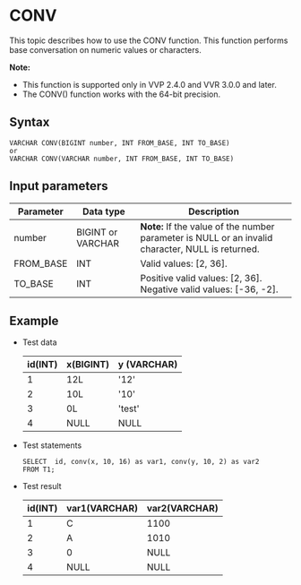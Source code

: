 # CONV

This topic describes how to use the CONV function. This function performs base conversation on numeric values or characters.

**Note:**

-   This function is supported only in VVP 2.4.0 and VVR 3.0.0 and later.
-   The CONV\(\) function works with the 64-bit precision.

## Syntax

```
VARCHAR CONV(BIGINT number, INT FROM_BASE, INT TO_BASE)
or 
VARCHAR CONV(VARCHAR number, INT FROM_BASE, INT TO_BASE)
```

## Input parameters

|Parameter|Data type|Description|
|---------|---------|-----------|
|number|BIGINT or VARCHAR|**Note:** If the value of the number parameter is NULL or an invalid character, NULL is returned. |
|FROM\_BASE|INT|Valid values: \[2, 36\].|
|TO\_BASE|INT|Positive valid values: \[2, 36\]. Negative valid values: \[-36, -2\].|

## Example

-   Test data

    |id\(INT\)|x\(BIGINT\)|y \(VARCHAR\)|
    |---------|-----------|-------------|
    |1|12L|'12'|
    |2|10L|'10'|
    |3|0L|'test'|
    |4|NULL|NULL|

-   Test statements

    ```
    SELECT  id, conv(x, 10, 16) as var1, conv(y, 10, 2) as var2
    FROM T1;
    ```

-   Test result

    |id\(INT\)|var1\(VARCHAR\)|var2\(VARCHAR\)|
    |---------|---------------|---------------|
    |1|C|1100|
    |2|A|1010|
    |3|0|NULL|
    |4|NULL|NULL|


